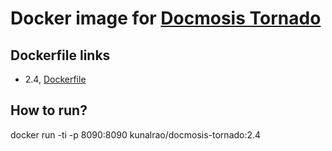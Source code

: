 # Docker image for [Docmosis Tornado](https://www.docmosis.com/products/tornado.html)

## Dockerfile links
* 2.4, [Dockerfile](https://github.com/kunalrao/docker-docmosistornado/raw/2.4/Dockerfile)

## How to run?
docker run -ti -p 8090:8090 kunalrao/docmosis-tornado:2.4
